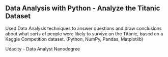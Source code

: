 ## Data Analysis with Python - Analyze the Titanic Dataset

Used Data Analysis techniques to answer questions and draw conclusions about what sorts of people were likely to survive on the Titanic, based on a Kaggle Competition dataset. (Python, NumPy, Pandas, Matplotlib)

Udacity - Data Analyst Nanodegree
